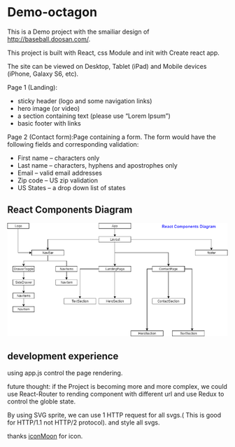 # Demo-octagon

This is a Demo project with the smailiar design of http://baseball.doosan.com/.

This project is built with React, css Module and init with Create react app.

The site can be viewed on Desktop, Tablet (iPad) and Mobile devices (iPhone, Galaxy S6, etc).

Page 1 (Landing):
* sticky header (logo and some navigation links)
* hero image (or video)
* a section containing text (please use “Lorem Ipsum”)
* basic footer with links
 
Page 2 (Contact form):Page containing a form. The form would have the following fields and corresponding validation:
* First name – characters only
* Last name – characters, hyphens and apostrophes only
* Email – valid email addresses
* Zip code – US zip validation
* US States – a drop down list of states






   
   


## React Components Diagram
![Diagram](https://github.com/YuhanLin1105/demo-octagon/blob/master/src/assets/images/Untitled%20Diagram.png)



## development experience

using app.js control the page rendering. 

future thought:
    if the Project is becoming more and more complex, we could use React-Router to rending component with different url and use Redux to control the globle state.



By using SVG sprite, we can use 1 HTTP request for all svgs.( This is good for HTTP/1.1 not HTTP/2 protocol). and style all svgs.

thanks [iconMoon](https://icomoon.io/) for icon.
